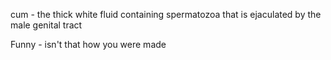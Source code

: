 cum - the thick white fluid containing spermatozoa that is ejaculated by the male genital tract

  

Funny - isn't that how you were made
